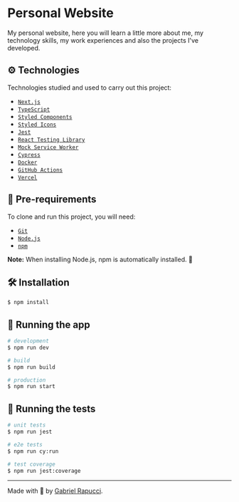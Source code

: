 # Personal Website

My personal website, here you will learn a little more about me, my technology skills, my work experiences and also the projects I've developed.

## ⚙️ Technologies

Technologies studied and used to carry out this project:

- [`Next.js`](https://nextjs.org/)
- [`TypeScript`](https://www.typescriptlang.org/)
- [`Styled Components`](https://styled-components.com/)
- [`Styled Icons`](https://styled-icons.dev/)
- [`Jest`](https://jestjs.io/)
- [`React Testing Library`](https://testing-library.com/docs/react-testing-library/intro/)
- [`Mock Service Worker`](https://mswjs.io/)
- [`Cypress`](https://www.cypress.io/)
- [`Docker`](https://www.docker.com/)
- [`GitHub Actions`](https://github.com/features/actions/)
- [`Vercel`](https://www.vercel.com/)

## 📝 Pre-requirements

To clone and run this project, you will need:

- [`Git`](https://git-scm.com/)
- [`Node.js`](https://nodejs.org/)
- [`npm`](https://www.npmjs.com/)

**Note:** When installing Node.js, npm is automatically installed. 🎉

## 🛠️ Installation

```bash
$ npm install
```

## 🏃 Running the app

```bash
# development
$ npm run dev

# build
$ npm run build

# production
$ npm run start
```

## 🧪 Running the tests

```bash
# unit tests
$ npm run jest

# e2e tests
$ npm run cy:run

# test coverage
$ npm run jest:coverage
```

___

Made with 💚 by [Gabriel Rapucci](https://gabrielrapucci.com.br).
